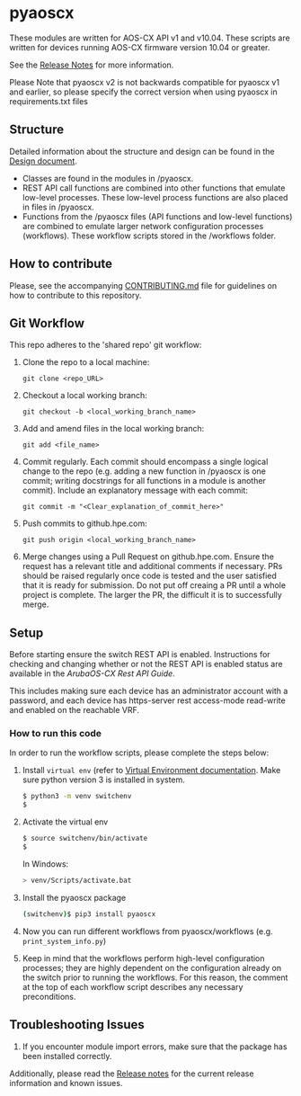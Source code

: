 # pyaoscx

These modules are written for AOS-CX API v1 and v10.04. These scripts are written for devices running AOS-CX firmware 
version 10.04 or greater.

See the [Release Notes](../RELEASE-NOTES.md) for more information.

Please Note that pyaoscx v2 is not backwards compatible for pyaoscx v1 and earlier, so please specify the correct 
version when using pyaoscx in requirements.txt files


## Structure
Detailed information about the structure and design can be found in the [Design document](DESIGN.md).

* Classes are found in the modules in /pyaoscx.
* REST API call functions are combined into other functions that emulate
  low-level processes. These low-level process functions are also placed
  in files in /pyaoscx.
* Functions from the /pyaoscx files (API functions and low-level functions)
  are combined to emulate larger network configuration processes (workflows).
  These workflow scripts stored in the /workflows folder.

## How to contribute

Please, see the accompanying [CONTRIBUTING.md](CONTRIBUTING.md) file for
guidelines on how to contribute to this repository.

## Git Workflow

This repo adheres to the 'shared repo' git workflow:

1. Clone the repo to a local machine:

    ```git clone <repo_URL>```

1. Checkout a local working branch:

    ```git checkout -b <local_working_branch_name>```

1. Add and amend files in the local working branch:

    ```git add <file_name>```

1. Commit regularly. Each commit should encompass a single logical change to
   the repo (e.g. adding a new function in /pyaoscx is one commit; writing
   docstrings for all functions in a module is another commit). Include an
   explanatory message with each commit:

    ```git commit -m "<Clear_explanation_of_commit_here>"```

1. Push commits to github.hpe.com:

    ```git push origin <local_working_branch_name>```

1. Merge changes using a Pull Request on github.hpe.com. Ensure the request has
   a relevant title and additional comments if necessary. PRs should be raised
   regularly once code is tested and the user satisfied that it is ready for
   submission. Do not put off creaing a PR until a whole project is complete.
   The larger the PR, the difficult it is to successfully merge.

## Setup

Before starting ensure the switch REST API is enabled. Instructions for
checking and changing whether or not the REST API is enabled status are
available in the *ArubaOS-CX Rest API Guide*.

This includes making sure each device has an administrator account with a
password, and each device has https-server rest access-mode read-write and
enabled on the reachable VRF.

### How to run this code

In order to run the workflow scripts, please complete the steps below:

1. Install `virtual env` (refer to [Virtual Environment documentation](#1).
   Make sure python version 3 is installed in system.

    ```bash
    $ python3 -m venv switchenv
    $
    ```

1. Activate the virtual env

    ```bash
    $ source switchenv/bin/activate
    $
    ```

    In Windows:

    ```bash
    > venv/Scripts/activate.bat
    ```

1. Install the pyaoscx package

    ```bash
    (switchenv)$ pip3 install pyaoscx
    ```

1. Now you can run different workflows from pyaoscx/workflows
   (e.g. `print_system_info.py`)

1. Keep in mind that the workflows perform high-level configuration processes;
   they are highly dependent on the configuration already on the switch prior
   to running the workflows. For this reason, the comment at the top of each
   workflow script describes any necessary preconditions.

## Troubleshooting Issues

1. If you encounter module import errors, make sure that the package has been
   installed correctly.

Additionally, please read the [Release notes](RELEASE-NOTES.md) for the current
release information and known issues.

[#1]: https://docs.python.org/3/library/venv.html